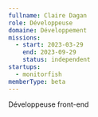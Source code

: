 ```yaml
---
fullname: Claire Dagan
role: Développeuse
domaine: Développement
missions:
  - start: 2023-03-29
    end: 2023-09-29
    status: independent
startups:
  - monitorfish
memberType: beta
---
```


Développeuse front-end
